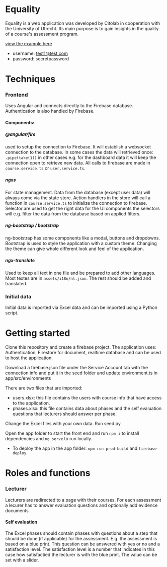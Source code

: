 # Equality
 
Equality is a web application was developed by Citolab in cooperation with the University of Utrecht.
Its main purpose is to gain insights in the quality of a course's assessment program.

<a href="https://equality-opensource.firebaseapp.com/">view the example here</a>
- username: test1@test.com
- password: secretpassword

# Techniques

### Frontend
Uses Angular and connects directly to the Firebase database. Authentication is also handled by Firebase.

#### Components: 

##### @angular/fire
used to setup the connection to Firebase. It will establish a websocket connection to the database. In some cases the data will retrieved once: `.pipe(take(1))` in other cases e.g. for the dashboard data it will keep the connection open to retrieve new data. All calls to firebase are made in `course.service.ts` or `user.service.ts`.

##### ngxs
For state management. Data from the database (except user data) will always come via the state store. Action handlers in the store will call a function in `course.service.ts` to initialize the connection to firebase. Selector are used to get the right data for the UI components the selectors will e.g. filter the data from the database based on applied filters.

#####  ng-bootstrap / bootstrap
ng-bootstrap has some components like a modal, buttons and dropdowns. Bootstrap is used to style the application with a custom theme. Changing the theme can give whole different look and feel of the application.

##### ngx-translate
Used to keep all text in one file and be prepared to add other languages. Most textes are in `assets/i18n/nl.json`. The rest should be added and translated.

### Initial data
Initial data is imported via Excel data and can be imported using a Python script.

# Getting started
Clone this repository and create a firebase project. The application uses: Authentication, Firestore for document, realtime database and can be used to host the application.

Download a firebase.json file under the Service Account tab with the connection info and put it in the seed folder and update environment.ts in app/src/environments

There are two files that are imported: 
- users.xlsx: this file contains the users with course info that have access to the application.
- phases.xlsx: this file contains data about phases and the self evaluation questions that lecturers should answer per phase.

Change the Excel files with your own data.
Run seed.py

Open the app folder to start the front end and run `npm i` to install dependencies and `ng serve` to run locally.

- To deploy the app in the app folder: `npm run prod-build` and `firebase deploy`  

# Roles and functions

### Lecturer
Lecturers are redirected to a page with their courses. For each assessment a lecurer has to answer evaluation questions and optionally add evidence documents

#### Self evaluation
The Excel phases should contain phases with questions about a step that should be done (if applicable) for the assessment. E.g. the assessment is based on a blue print. This question can be answered with yes or no and a satisfaction level. The satisfaction level is a number that indicates in this case how satisfactied the lecturer is with the blue print. The value can be set with a slider.
